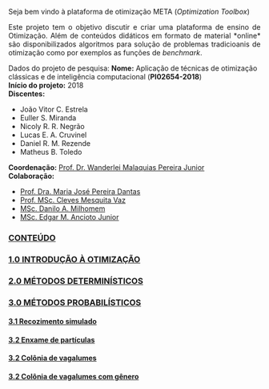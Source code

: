 Seja bem vindo à plataforma de otimização META (*Optimization Toolbox*)

<p align="justify">Este projeto tem o objetivo discutir e criar uma plataforma de ensino de Otimização. Além de conteúdos didáticos em formato de material *online* são disponibilizados algoritmos para solução de problemas tradicioanis de otimização como por exemplos as funções de <i>benchmark</i>.</p> 

Dados do projeto de pesquisa:
**Nome:** Aplicação de técnicas de otimização clássicas e de inteligência computacional (**PI02654-2018**)  
**Início do projeto:** 2018  
**Discentes:**  
- João Vitor C. Estrela   
- Euller S. Miranda  
- Nicoly R. R. Negrão
- Lucas E. A. Cruvinel
- Daniel R. M. Rezende
- Matheus B. Toledo

**Coordenação:** [Prof. Dr. Wanderlei Malaquias Pereira Junior](http://lattes.cnpq.br/2268506213083114)  
**Colaboração:**    
- [Prof. Dra. Maria José Pereira Dantas](http://lattes.cnpq.br/5115002204148904)
- [Prof. MSc. Cleves Mesquita Vaz](http://lattes.cnpq.br/6391948168875973)
- [MSc. Danilo A. Milhomem](http://lattes.cnpq.br/9428417303686292)
- [MSc. Edgar M. Ancioto Junior](http://lattes.cnpq.br/7117015785768463)

### [CONTEÚDO]()
### [1.0 INTRODUÇÃO À OTIMIZAÇÃO](https://wmpjrufg.github.io/META_PLATAFORMA/CAP_10000.html)
### [2.0 MÉTODOS DETERMINÍSTICOS](https://wmpjrufg.github.io/META_PLATAFORMA/CAP_20000.html)
### [3.0 MÉTODOS PROBABILÍSTICOS](https://wmpjrufg.github.io/META_PLATAFORMA/CAP_30000.html)
#### [3.1 Recozimento simulado](https://wmpjrufg.github.io/META_PLATAFORMA/CAP_31000.html)
#### [3.2 Enxame de partículas](https://wmpjrufg.github.io/META_PLATAFORMA/CAP_32000.html)
#### [3.2 Colônia de vagalumes](https://wmpjrufg.github.io/META_PLATAFORMA/CAP_33000.html)
#### [3.2 Colônia de vagalumes com gênero](https://wmpjrufg.github.io/META_PLATAFORMA/CAP_34000.html)

